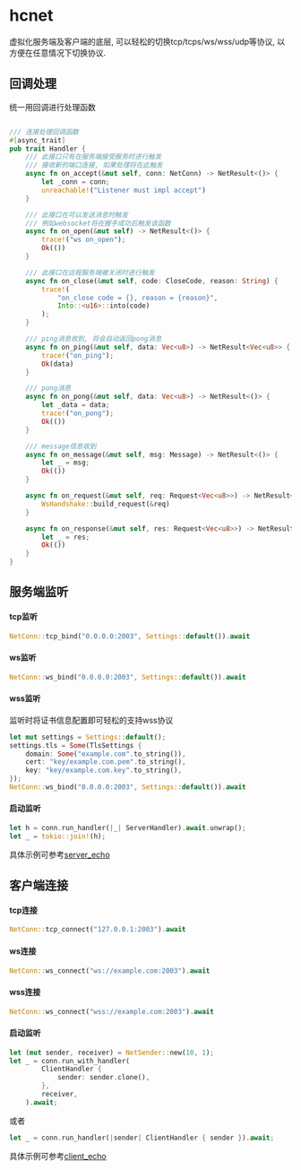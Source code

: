 
# hcnet

虚拟化服务端及客户端的底层, 可以轻松的切换tcp/tcps/ws/wss/udp等协议, 以方便在任意情况下切换协议.

## 回调处理

统一用回调进行处理函数
```rust

/// 连接处理回调函数
#[async_trait]
pub trait Handler {
    /// 此接口只有在服务端接受服务时进行触发
    /// 接收新的端口连接, 如果处理将在此触发
    async fn on_accept(&mut self, conn: NetConn) -> NetResult<()> {
        let _conn = conn;
        unreachable!("Listener must impl accept")
    }

    /// 此接口在可以发送消息时触发
    /// 例如websocket将在握手成功后触发该函数
    async fn on_open(&mut self) -> NetResult<()> {
        trace!("ws on_open");
        Ok(())
    }

    /// 此接口在远程服务端被关闭时进行触发
    async fn on_close(&mut self, code: CloseCode, reason: String) {
        trace!(
            "on_close code = {}, reason = {reason}",
            Into::<u16>::into(code)
        );
    }

    /// ping消息收到, 将会自动返回pong消息
    async fn on_ping(&mut self, data: Vec<u8>) -> NetResult<Vec<u8>> {
        trace!("on_ping");
        Ok(data)
    }

    /// pong消息
    async fn on_pong(&mut self, data: Vec<u8>) -> NetResult<()> {
        let _data = data;
        trace!("on_pong");
        Ok(())
    }

    /// message信息收到
    async fn on_message(&mut self, msg: Message) -> NetResult<()> {
        let _ = msg;
        Ok(())
    }

    async fn on_request(&mut self, req: Request<Vec<u8>>) -> NetResult<Response<Vec<u8>>> {
        WsHandshake::build_request(&req)
    }

    async fn on_response(&mut self, res: Request<Vec<u8>>) -> NetResult<()> {
        let _ = res;
        Ok(())
    }
}


```

## 服务端监听

#### tcp监听
```rust
NetConn::tcp_bind("0.0.0.0:2003", Settings::default()).await
```

#### ws监听
```rust
NetConn::ws_bind("0.0.0.0:2003", Settings::default()).await
```

#### wss监听
监听时将证书信息配置即可轻松的支持wss协议
```rust
let mut settings = Settings::default();
settings.tls = Some(TlsSettings {
    domain: Some("example.com".to_string()),
    cert: "key/example.com.pem".to_string(),
    key: "key/example.com.key".to_string(),
});
NetConn::ws_bind("0.0.0.0:2003", Settings::default()).await
```

#### 启动监听
```rust
let h = conn.run_handler(|_| ServerHandler).await.unwrap();
let _ = tokio::join!(h);
```
具体示例可参考[server_echo](./examples/server_echo.rs)

## 客户端连接

#### tcp连接
```rust
NetConn::tcp_connect("127.0.0.1:2003").await
```

#### ws连接
```rust
NetConn::ws_connect("ws://example.com:2003").await
```

#### wss连接
```rust
NetConn::ws_connect("wss://example.com:2003").await
```

#### 启动监听
```rust
let (mut sender, receiver) = NetSender::new(10, 1);
let _ = conn.run_with_handler(
        ClientHandler {
            sender: sender.clone(),
        },
        receiver,
    ).await;
```
或者
```rust
let _ = conn.run_handler(|sender| ClientHandler { sender }).await;
```

具体示例可参考[client_echo](./examples/client_echo.rs)

